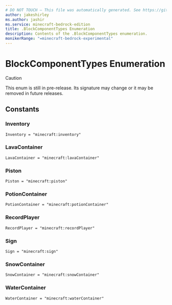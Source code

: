 ```yaml
---
# DO NOT TOUCH — This file was automatically generated. See https://github.com/mojang/minecraftapidocsgenerator to modify descriptions, examples, etc.
author: jakeshirley
ms.author: jashir
ms.service: minecraft-bedrock-edition
title: .BlockComponentTypes Enumeration
description: Contents of the .BlockComponentTypes enumeration.
monikerRange: "=minecraft-bedrock-experimental"
---
```

# BlockComponentTypes Enumeration

> [!CAUTION]
> This enum is still in pre-release.  Its signature may change or it may be removed in future releases.

## Constants
### **Inventory**
`Inventory = "minecraft:inventory"`
### **LavaContainer**
`LavaContainer = "minecraft:lavaContainer"`
### **Piston**
`Piston = "minecraft:piston"`
### **PotionContainer**
`PotionContainer = "minecraft:potionContainer"`
### **RecordPlayer**
`RecordPlayer = "minecraft:recordPlayer"`
### **Sign**
`Sign = "minecraft:sign"`
### **SnowContainer**
`SnowContainer = "minecraft:snowContainer"`
### **WaterContainer**
`WaterContainer = "minecraft:waterContainer"`
